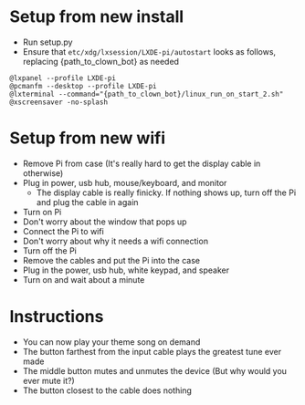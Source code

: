 # Setup from new install
* Run setup.py
* Ensure that `etc/xdg/lxsession/LXDE-pi/autostart` looks as follows, replacing {path_to_clown_bot} as needed
```
@lxpanel --profile LXDE-pi
@pcmanfm --desktop --profile LXDE-pi
@lxterminal --command="{path_to_clown_bot}/linux_run_on_start_2.sh"
@xscreensaver -no-splash
```

# Setup from new wifi
* Remove Pi from case (It's really hard to get the display cable in otherwise)
* Plug in power, usb hub, mouse/keyboard, and monitor 
  * The display cable is really finicky. If nothing shows up, turn off the Pi and plug the cable in again
* Turn on Pi
* Don't worry about the window that pops up
* Connect the Pi to wifi
* Don't worry about why it needs a wifi connection
* Turn off the Pi
* Remove the cables and put the Pi into the case
* Plug in the power, usb hub, white keypad, and speaker
* Turn on and wait about a minute

# Instructions
* You can now play your theme song on demand
* The button farthest from the input cable plays the greatest tune ever made
* The middle button mutes and unmutes the device (But why would you ever mute it?)
* The button closest to the cable does nothing
